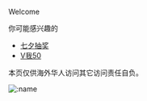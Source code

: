 Welcome

你可能感兴趣的
*   [七夕抽奖](https://hoshinoholic.github.io/html/qixichoujiang/index.html)
*   [V我50](https://hoshinoholic.github.io/html/vMe50/index.html)



本页仅供海外华人访问其它访问责任自负。

<img src="https://count.getloli.com/@ceceliaLapo18?theme=booru-lewd" alt=":name" />
<style>
  #bottom-image {
    position: fixed;
    bottom: 0;
    left: 0;
    width: 100%; /* 如果需要全宽 */
    text-align: center; /* 如果需要居中 */
  }
</style>

